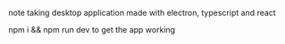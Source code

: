 note taking desktop application made with electron, typescript and react

npm i && npm run dev to get the app working